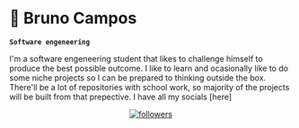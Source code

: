 # 👾 Bruno Campos

**`Software engeneering`**

I'm a software engeneering student that likes to challenge himself
to produce the best possible outcome. I like to learn and ocasionally
like to do some niche projects so I can be prepared to thinking outside
the box. There'll be a lot of repositories with school work, so majority 
of the projects will be built from that prepective. I have all my socials [here]

<p align = "center">
    <a href = "https://github.com/Rush99099?tab=followers">
        <img alt = "followers" title = "Follow me on Github" src = "https://custom-icon-badges.demolab.com/github/followers/Rush99099?color=236ad3&labelColor=1155ba&style=for-the-badge&logo=briefcase&label=Follow&logoColor=White"/></a>
    <a href = "https://www.linkedin.com/in/bruno-campos-6a2796266/">
        <img alt = "LinkedIn" title = "See my LinkedIn page" src = "https://custom-icon-badges.demolab.com/linkedin/bruno-campos-6a2796266?color=236ad3&labelColor=155ba&style=for-the-badge&logo=briefcase&label=Follow&logoColor=White>
</p>
